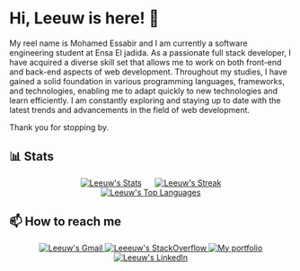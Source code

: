 # Hi, **Leeuw** is here! 👋

My reel name is Mohamed Essabir and I am currently a software engineering student at Ensa El jadida. As a passionate full stack developer, I have acquired a diverse skill set that allows me to work on both front-end and back-end aspects of web development. Throughout my studies, I have gained a solid foundation in various programming languages, frameworks, and technologies, enabling me to adapt quickly to new technologies and learn efficiently. I am constantly exploring and staying up to date with the latest trends and advancements in the field of web development.

Thank you for stopping by.

## **📊 Stats**

<div align="center" style="text-align:center">
  <a href="https://github.com/mohamed2020m?tab=repositories" style="display:inline-block; margin-right:20px;">
     <img  src="https://github-readme-stats.vercel.app/api?username=mohamed2020m&theme=vue-dark&show_icons=true&hide_border=false&count_private=true"
            alt="Leeuw's Stats">
  </a>
  <a href="https://github.com/mohamed2020m?tab=repositories" style="display:inline-block;">
     <img  src="https://github-readme-streak-stats.herokuapp.com/?user=mohamed2020m&theme=vue-dark&hide_border=false"
            alt="Leeuw's Streak">
  </a>
</br>
  <a href="https://github.com/mohamed2020m?tab=repositories" style="display:inline-block;">
     <img  src="https://github-readme-stats.vercel.app/api/top-langs/?username=mohamed2020m&theme=vue-dark&show_icons=true&hide_border=false&layout=compact"
            alt="Leeuw's Top Languages">
  </a>
</div>


## **📫 How to reach me**

<div align="center" style="text-align:center">
    <a href="mailto:mohamedessabir20@gmail.com">
        <img src="https://img.shields.io/badge/-Gmail-EA4335?style=for-the-badge&logo=Gmail&logoColor=white"
            alt="Leeuw's Gmail">
    </a>
    <a href="https://stackoverflow.com/users/12905414/leeuw">
        <img src="https://img.shields.io/badge/-SO-F58025?style=for-the-badge&logo=StackOverflow&logoColor=white"
            alt="Leeeuw's StackOverflow">
    </a>
    <a href="https://leeuw.vercel.app">
        <img src="https://img.shields.io/website?style=for-the-badge&logo=website&logoColor=white&url=https://leeuw.vercel.app"
            alt="My portfolio">
    </a>
    <a href="https://www.linkedin.com/in/mohamed-essabir-a23633196">
        <img src="https://img.shields.io/badge/LinkedIn-0A66C2?style=for-the-badge&logo=linkedin&logoColor=white"
            alt="Leeuw's LinkedIn">
    </a>
<!--     <a href="https://dev.to/josee9988">
        <img src="https://img.shields.io/badge/Dev.to-0A0A0A?style=for-the-badge&logo=dev.to&logoColor=white"
            alt="Josee9988's dev.to">
    </a> -->
</div>
